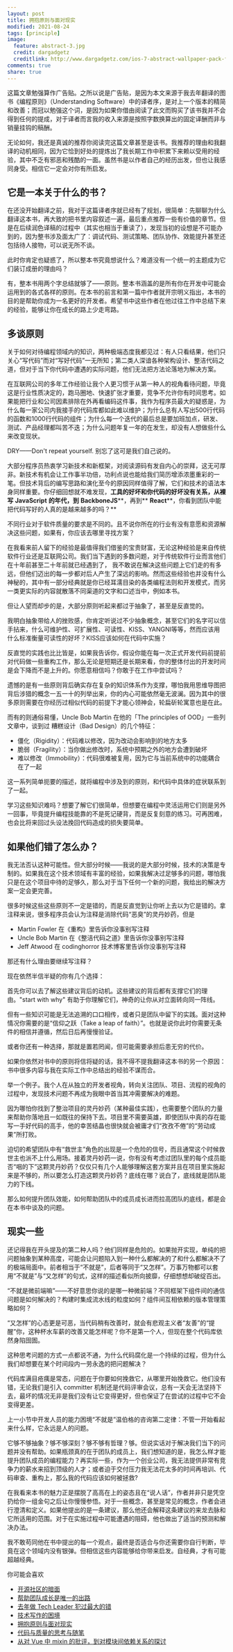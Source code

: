 ```yaml
---
layout: post
title: 拥抱原则与面对现实
modified: 2021-08-24
tags: [principle]
image:
  feature: abstract-3.jpg
  credit: dargadgetz
  creditlink: http://www.dargadgetz.com/ios-7-abstract-wallpaper-pack-for-iphone-5-and-ipod-touch-retina/
comments: true
share: true
---
```


这篇文章勉强算作广告贴。之所以说是广告贴，是因为本文来源于我去年翻译的图书《编程原则》（Understanding Software）中的译者序，是对上一个版本的精简和改善；而冠以勉强这个词，是因为如果你借由阅读了此文而购买了该书我并不会得到任何的提成，对于译者而言我的收入来源是按照字数换算出的固定译酬而非与销量挂钩的稿酬。

无论如何，我还是真诚的推荐你阅读完这篇文章甚至是该书。我推荐的理由和我翻译的动机相同，因为它恰到好处的提炼出了我长期工作中积累下来赖以受用的经验，其中不乏有邪恶和残酷的一面。虽然书是以作者自己的经历出发，但也让我感同身受。相信它一定会对你有所启发。

## 它是一本关于什么的书？

在还没开始翻译之前，我对于这篇译者序就已经有了规划，很简单：先聊聊为什么翻译这本书，再大致的把书里内容叙述一遍，最后重点推荐一些有价值的章节。但是在后续润色译稿的过程中（其实也相当于重读了），发现当初的设想是不可能办到的，因为整书涉及面太广了：调试代码、测试策略、团队协作、效能提升甚至还包括待人接物，可以说无所不谈。

此时你肯定也疑惑了，所以整本书究竟想说什么？难道没有一个统一的主题成为它们装订成册的理由吗？

有，整本书用两个字总结就够了——原则。整本书涵盖的是所有你在开发中可能会运用到的各式各样的原则。在本书的前言和第一篇中作者就开宗明义指出，本书的目的是帮助你成为一名更好的开发者。希望书中这些作者在他过往工作中总结下来的经验，能够让你在成长的路上少走弯路。

## 多谈原则

关于如何对待编程领域内的知识，两种极端态度我都见过：有人只看结果，他们只关心“写代码”而对“写好代码”一无所知；第二类人深谙各种架构设计、整洁代码之道，但对于当下你代码中遭遇的实际问题，他们无法把方法论落地为解决方案。

在互联网公司的多年工作经验让我个人更习惯于从第一种人的视角看待问题，毕竟这是行业性质决定的，跑马圈地、快速扩张才重要，竞争不允许你有时间思考。如果能把行业和公司因素排除在外再看编码这件事，我作为程序员最大的疑惑是，为什么每一家公司内我接手的代码库都如此难以维护；为什么总有人写出500行代码的函数和1000行代码的组件；为什么每一个迭代的最后总是要加班加点，研发、测试、产品经理都叫苦不迭；为什么问题年复一年的在发生，却没有人想做些什么来改变现状。

DRY——Don't repeat yourself. 别忘了这可是我们自己说的。

大部分程序员热衷学习新技术和新框架，对阅读源码有发自内心的崇拜，这无可厚非。新技术有机会让工作事半功倍，功利点说也能给我们简历增添浓墨重彩的一笔。但技术背后的编写思路和演化至今的原因同样值得了解，它们和技术的语法本身同样重要。你仔细回想就不难发现，**工具的好坏和你代码的好坏没有关系，从裸写** **JavaScript** **的年代，到** **BackboneJS****，再到** **React****，你看到团队中能把代码写好的人真的是越来越多的吗？**

不同行业对于软件质量的要求是不同的。且不说你所在的行业有没有意愿和资源解决这些问题，如果有，你应该去哪里寻找方案？

在我看来前人留下的经验是最值得我们借鉴的宝贵财富，无论这种经验是来自传统软件行业还是互联网公司。我们当下遇到的多数问题，对于传统软件行业而言他们在十年前甚至二十年前就已经遇到了， 我不敢说在解决这些问题上它们走的有多远，但他们迈出的每一步都对后人产生了深远的影响。然而这些经验也并没有什么神秘的，其中有一部分经典就是你已经耳濡目染的各类编程法则和开发模式，而另一类更实际的内容就散落不同渠道的文字和口述当中，例如本书。

但让人望而却步的是，大部分原则听起来都过于抽象了，甚至是反直觉的。

我明白抽象带给人的挫败感，你肯定听说过不少抽象概念，甚至它们的名字可以信手拈来，什么可维护性、可扩展性、可读性、KISS、YANGNI等等，然而应该用什么标准衡量可读性的好坏？KISS应该如何在代码中实施？

反直觉的实践也比比皆是，如果我告诉你，假设你能在每一次正式开发代码前提前对代码做一些重构工作，那么无论是短期还是长期来看，你的整体付出的开发时间是会下降而不是上升的。你愿意相信吗？你敢于在工作中尝试吗？

遗憾的是有一些原则背后确实存在复杂的知识体系作为支撑，哪怕我用思维导图把背后涉猎的概念一五一十的列举出来，你的内心可能依然毫无波澜。因为其中的很多原则需要在你经历过相似代码的前提下才能心领神会，轮扁斫轮寓意也是在此。

而有的则通俗易懂，Uncle Bob Martin 在他的「The principles of OOD」一些列文章中，谈到过 糟糕设计（Bad Design）的几个特征：

- 僵化（Rigidity）：代码难以修改，因为改动会影响到的地方太多
- 脆弱（Fragility）：当你做出修改时，系统中预期之外的地方会遭到破坏
- 难以修改（Immobility）：代码很难被复用，因为它与当前系统中的功能耦合在了一起

这一系列简单扼要的描述，就将编程中涉及到的原则，和代码中具体的症状联系到了一起。

学习这些知识难吗？想要了解它们很简单，但想要在编程中灵活运用它们则是另外一回事，毕竟提升编程技能靠的不是死记硬背，而是反复刻意的练习。可再困难，也会比将来回过头设法挽回代码造成的损失要简单。

## 如果他们错了怎么办？

我无法否认这种可能性。但大部分时候——我说的是大部分时候，技术的决策是专制的。如果我在这个技术领域有丰富的经验，如果我解决过足够多的问题，哪怕我只是在这个项目中待的足够久，那么对于当下任何一个新的问题，我给出的解决方案一定会更完善。

很多时候这些这些原则不一定是错的，而是反直觉到让你听上去以为它是错的。拿注释来说，很多程序员会认为注释是消除代码“恶臭”的灵丹妙药，但是

- Martin     Fowler 在《重构》里告诉你没事别写注释
- Uncle Bob     Martin 在《整洁代码之道》里告诉你没事别写注释
- Jeff Atwood     在 codinghorror 技术博客里告诉你没事别写注释

那还有什么理由要继续写注释？

现在依然半信半疑的你有几个选择：

首先你可以去了解这些建议背后的动机。这些建议的背后都有支撑它们的理由。"start with why" 有助于你理解它们，神奇的让你从对立面转向同一阵线。

但有一些知识可能是无法追溯的口口相传，或者只是团队中留下的实践。面对这种情况你需要的是“信仰之跃（Take a leap of faith）”。也就是说你此时你需要无条件的相信并遵循，然后日后再慢慢验证。

或者你还有一种选择，那就是置若罔闻，但可能需要承担后患无穷的代价。

如果你依然对书中的原则将信将疑的话，我不得不提我翻译这本书的另一个原因：书中很多内容与我在实际工作中总结出的经验不谋而合。

举一个例子。我个人在从独立的开发者视角，转向关注团队、项目、流程的视角的过程中，发现技术问题不再成为我眼中首当其冲需要解决的难题。

因为哪怕你找到了整治项目的灵丹妙药（某种最佳实践），也需要整个团队的力量来帮助你落地且一如既往的保持下去。项目里不需要英雄，即使团队中真的存在能写一手好代码的高手，他的幸苦结晶也很快就会被庸才们“孜孜不倦”的“劳动成果”所打败。

迫切的希望团队中有“救世主”角色的出现是一个危险的信号，而且通常这个时候救世主也派不上什么用场。接着灵丹妙药一说，你有没有考虑过团队里的每个成员能否“咽的下”这颗灵丹妙药？仅仅只有几个人能够理解这套方案并且在项目里实施起来是不够的，所以要怎么打造这颗灵丹妙药？底线在哪？说白了，底线就是团队能力的下线。

那么如何提升团队效能，如何帮助团队中的成员成长进而拉高团队的底线，都是会在本书中谈及的问题。

## 现实一些

还记得我在开头提及的第二种人吗？他们同样是危险的。如果抛开实现，单纯的把问题抽象到某种高度，可能会让问题陷入到一种什么都解决的了和什么都解决不了的极端局面中。前者相当于“不就是”，后者等同于“又怎样”。万事万物都可以套用“不就是”与“又怎样”的句式，这样的描述看似所向披靡，仔细想想却破绽百出。

“不就是微前端嘛”——不好意思你说的是哪一种微前端？不同框架下组件间的通信问题是如何解决的？构建时集成流水线的粒度如何？组件间互相依赖的版本管理策略如何？

“又怎样”的心态更是可恶，当代码稍有改善时，就会有悲观主义者“友善”的“提醒”你，这种杯水车薪的改善又能怎样呢？你不是第一个人，但现在整个代码库依然身陷囹圄。

这种思考问题的方式一点都说不通，为什么代码腐化是一个持续的过程，但为什么我们却想要在某个时间段内一劳永逸的把问题解决？

代码库满目疮痍是常态，问题在于你要如何挽救它，从哪里开始挽救它。他们没有错，无论我们是引入 committer 机制还是代码评审会议，总有一天会无法坚持下去，最坏的情况无非是我们没有让它变得更好，但也保证了在尝试的过程中它不会变得更差。

上一小节中开发人员的能力困境“不就是”温伯格的咨询第二定律：不管一开始看起来什么样，它永远是人的问题。

它够不够抽象？够不够深刻？够不够有哲理？够。但说实话对于解决我们当下的问题并没有帮助。如果瓶颈真的在于团队的成员上，我们想知道的是，我怎么样才能提升团队成员的编程能力？再实际一些，作为一个创业公司，我无法提供非常有竞争力的薪水来招到顶级的人才；或者迫于交付压力我无法花太多的时间再培训、代码审查、重构上，那么我的代码应该如何被拯救?

在我看来本书的魅力正是摆脱了高高在上的姿态且在“说人话”，作者并非只是凭空扔给你一组金句之后让你慢慢参悟。对于一些概念，甚至是常见的概念，作者会进行澄清和定义。如果他提出的是一条建议，那么他还会解释这条建议的来龙去脉和它所适用的范围。对于在实施过程中可能遭遇的阻碍，他也做出了适当的预测和解决办法。

我不敢苟同他在书中提出的每一个观点，最终是否适合与你还需要你自行判断，毕竟在这个领域内没有银弹。但相信这些内容能够给你带来启发。自经典，才有可能超越经典。

你可能会喜欢

- [开源社区的暗面](https://www.v2think.com/darkside-of-the-opensource)
- [帮助团队成长是唯一的出路](https://www.v2think.com/what-is-leadership)
- [去年做 Tech Leader 犯过最大的错](https://www.v2think.com/tech-leader-mistake)
- [技术写作的困境](https://www.v2think.com/stuck-in-technical-writing)
- [拥抱原则与面对现实](https://www.v2think.com/principles-and-facts)
- [代码与质量的思考与随笔](https://www.v2think.com/think-about-good-code)
- [从对 Vue 中 mixin 的批评，到对模块间依赖关系的探讨](https://www.v2think.com/vue-mixin-module-dependency)
